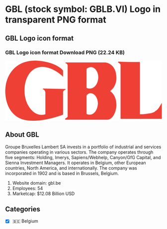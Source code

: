# GBL (stock symbol: GBLB.VI) Logo in transparent PNG format

## GBL Logo icon format

### GBL Logo icon format Download PNG (22.24 KB)

![GBL Logo icon format Download PNG (22.24 KB)](/img/orig/GBLB.VI-f2636152.png)

## About GBL

Groupe Bruxelles Lambert SA invests in a portfolio of industrial and services companies operating in various sectors. The company operates through five segments: Holding, Imerys, Sapiens/Webhelp, Canyon/GfG Capital, and Sienna Investment Managers. It operates in Belgium, other European countries, North America, and internationally. The company was incorporated in 1902 and is based in Brussels, Belgium.

1. Website domain: gbl.be
2. Employees: 54
3. Marketcap: $12.08 Billion USD


## Categories
- [x] 🇧🇪 Belgium
